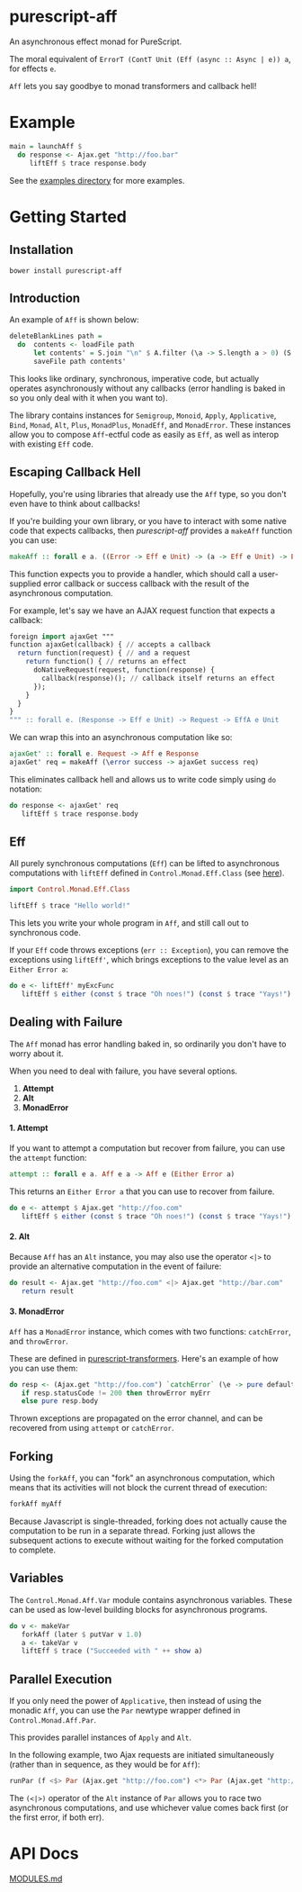 # purescript-aff

An asynchronous effect monad for PureScript.

The moral equivalent of `ErrorT (ContT Unit (Eff (async :: Async | e)) a`, for effects `e`.

`Aff` lets you say goodbye to monad transformers and callback hell!

# Example

```purescript
main = launchAff $ 
  do response <- Ajax.get "http://foo.bar"
     liftEff $ trace response.body
```

See the [examples directory](/examples/src/Examples.purs) for more examples.

# Getting Started

## Installation

```
bower install purescript-aff
```

## Introduction

An example of `Aff` is shown below:

```purescript
deleteBlankLines path =
  do  contents <- loadFile path
      let contents' = S.join "\n" $ A.filter (\a -> S.length a > 0) (S.split "\n" contents)
      saveFile path contents'
```

This looks like ordinary, synchronous, imperative code, but actually operates asynchronously without any callbacks (error handling is baked in so you only deal with it when you want to).

The library contains instances for `Semigroup`, `Monoid`, `Apply`, `Applicative`, `Bind`, `Monad`, `Alt`, `Plus`, `MonadPlus`, `MonadEff`, and `MonadError`. These instances allow you to compose `Aff`-ectful code as easily as `Eff`, as well as interop with existing `Eff` code.

## Escaping Callback Hell

Hopefully, you're using libraries that already use the `Aff` type, so you don't even have to think about callbacks!

If you're building your own library, or you have to interact with some native code that expects callbacks, then *purescript-aff* provides a `makeAff` function you can use:

```purescript
makeAff :: forall e a. ((Error -> Eff e Unit) -> (a -> Eff e Unit) -> EffA e Unit) -> Aff e a
```

This function expects you to provide a handler, which should call a user-supplied error callback or success callback with the result of the asynchronous computation.

For example, let's say we have an AJAX request function that expects a callback:

```purescript
foreign import ajaxGet """
function ajaxGet(callback) { // accepts a callback
  return function(request) { // and a request
    return function() { // returns an effect
      doNativeRequest(request, function(response) {
        callback(response)(); // callback itself returns an effect
      });
    }
  }
}
""" :: forall e. (Response -> Eff e Unit) -> Request -> EffA e Unit
```

We can wrap this into an asynchronous computation like so:

```purescript
ajaxGet' :: forall e. Request -> Aff e Response
ajaxGet' req = makeAff (\error success -> ajaxGet success req)
```

This eliminates callback hell and allows us to write code simply using `do` notation:

```purescript
do response <- ajaxGet' req
   liftEff $ trace response.body
```

## Eff

All purely synchronous computations (`Eff`) can be lifted to asynchronous computations with `liftEff` defined in `Control.Monad.Eff.Class` (see [here](https://github.com/paf31/purescript-monad-eff)).

```purescript
import Control.Monad.Eff.Class

liftEff $ trace "Hello world!"
```

This lets you write your whole program in `Aff`, and still call out to synchronous code.

If your `Eff` code throws exceptions (`err :: Exception`), you can remove the exceptions using `liftEff'`, which brings exceptions to the value level as an `Either Error a`:

```purescript
do e <- liftEff' myExcFunc
   liftEff $ either (const $ trace "Oh noes!") (const $ trace "Yays!") e
```

## Dealing with Failure

The `Aff` monad has error handling baked in, so ordinarily you don't have to worry about it.

When you need to deal with failure, you have several options.

 1. **Attempt**
 2. **Alt**
 3. **MonadError**

#### 1. Attempt

If you want to attempt a computation but recover from failure, you can use the `attempt` function:

```purescript
attempt :: forall e a. Aff e a -> Aff e (Either Error a)
```

This returns an `Either Error a` that you can use to recover from failure.

```purescript
do e <- attempt $ Ajax.get "http://foo.com"
   liftEff $ either (const $ trace "Oh noes!") (const $ trace "Yays!") e
```

#### 2. Alt

Because `Aff` has an `Alt` instance, you may also use the operator `<|>` to provide an alternative computation in the event of failure:

```purescript
do result <- Ajax.get "http://foo.com" <|> Ajax.get "http://bar.com"
   return result
```

#### 3. MonadError

`Aff` has a `MonadError` instance, which comes with two functions: `catchError`, and `throwError`.

These are defined in [purescript-transformers](http://github.com/purescript/purescript-transformers).
Here's an example of how you can use them:

```purescript
do resp <- (Ajax.get "http://foo.com") `catchError` (\e -> pure defaultResponse)
   if resp.statusCode != 200 then throwError myErr 
   else pure resp.body
```

Thrown exceptions are propagated on the error channel, and can be recovered from using `attempt` or `catchError`.

## Forking

Using the `forkAff`, you can "fork" an asynchronous computation, which means 
that its activities will not block the current thread of execution:

```purescript
forkAff myAff
```

Because Javascript is single-threaded, forking does not actually cause the 
computation to be run in a separate thread. Forking just allows the subsequent 
actions to execute without waiting for the forked computation to complete.

## Variables

The `Control.Monad.Aff.Var` module contains asynchronous variables. These can 
be used as low-level building blocks for asynchronous programs.

```purescript
do v <- makeVar
   forkAff (later $ putVar v 1.0)
   a <- takeVar v 
   liftEff $ trace ("Succeeded with " ++ show a)
```

## Parallel Execution

If you only need the power of `Applicative`, then instead of using the monadic `Aff`, you can use the `Par` newtype wrapper defined in `Control.Monad.Aff.Par`.

This provides parallel instances of `Apply` and `Alt`.

In the following example, two Ajax requests are initiated simultaneously (rather than in sequence, as they would be for `Aff`):

```purescript
runPar (f <$> Par (Ajax.get "http://foo.com") <*> Par (Ajax.get "http://foo.com"))
```

The `(<|>)` operator of the `Alt` instance of `Par` allows you to race two asynchronous computations, and use whichever value comes back first (or the first error, if both err).

# API Docs

[MODULES.md](MODULES.md)
